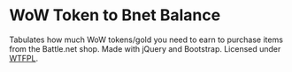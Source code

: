 WoW Token to Bnet Balance
=========================

Tabulates how much WoW tokens/gold you need to earn to purchase items from the Battle.net shop. Made with jQuery and Bootstrap. Licensed under [WTFPL](http://www.wtfpl.net/about/).
